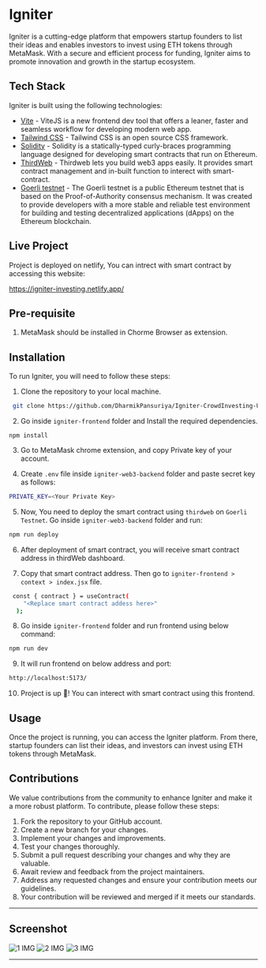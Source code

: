 # Igniter


Igniter is a cutting-edge platform that empowers startup founders to list their ideas and enables investors to invest using ETH tokens through MetaMask. With a secure and efficient process for funding, Igniter aims to promote innovation and growth in the startup ecosystem.

## Tech Stack

Igniter is built using the following technologies:

- [Vite](https://vitejs.dev/) - ViteJS is a new frontend dev tool that offers a leaner, faster and seamless workflow for developing modern web app.
- [Tailwind CSS](https://tailwindcss.com/) - Tailwind CSS is an open source CSS framework. 
- [Solidity](https://soliditylang.org/) - Solidity is a statically-typed curly-braces programming language designed for developing smart contracts that run on Ethereum.
- [ThirdWeb](https://thirdweb.com/) - Thirdweb lets you build web3 apps easily. It provides smart contract management and in-built function to interect with smart-contract.
- [Goerli testnet](https://goerli.net/) - The Goerli testnet is a public Ethereum testnet that is based on the Proof-of-Authority consensus mechanism. It was created to provide developers with a more stable and reliable test environment for building and testing decentralized applications (dApps) on the Ethereum blockchain.

## Live Project

Project is deployed on netlify, You can intrect with smart contract by accessing this website:

https://igniter-investing.netlify.app/

## Pre-requisite

1. MetaMask should be installed in Chorme Browser as extension.

## Installation

To run Igniter, you will need to follow these steps:
1. Clone the repository to your local machine.
```bash
 git clone https://github.com/DharmikPansuriya/Igniter-CrowdInvesting-Using-Blockchain.git
```
2. Go inside `igniter-frontend` folder and Install the required dependencies.
```
npm install
```

3. Go to MetaMask chrome extension, and copy Private key of your account.

4. Create `.env` file inside `igniter-web3-backend` folder and paste secret key as follows:
```bash
PRIVATE_KEY=<Your Private Key>
```

5. Now, You need to deploy the smart contract using `thirdweb` on `Goerli Testnet`. Go inside `igniter-web3-backend` folder and run:
```bash
npm run deploy
```

6. After deployment of smart contract, you will receive smart contract address in thirdWeb dashboard. 

7. Copy that smart contract address. Then go to `igniter-frontend > context > index.jsx` file. 
```bash
 const { contract } = useContract(
    "<Replace smart contract addess here>"
  );
```

8. Go inside `igniter-frontend` folder and run frontend using below command:
```bash
npm run dev
```

9. It will run frontend on below address and port:
```bash
http://localhost:5173/
```

10. Project is up 🚀! You can interect with smart contract using this frontend.

## Usage

Once the project is running, you can access the Igniter platform. From there, startup founders can list their ideas, and investors can invest using ETH tokens through MetaMask.

## Contributions

We value contributions from the community to enhance Igniter and make it a more robust platform. To contribute, please follow these steps:

1. Fork the repository to your GitHub account.
2. Create a new branch for your changes.
3. Implement your changes and improvements.
4. Test your changes thoroughly.
5. Submit a pull request describing your changes and why they are valuable.
6. Await review and feedback from the project maintainers.
7. Address any requested changes and ensure your contribution meets our guidelines.
8. Your contribution will be reviewed and merged if it meets our standards.

---

## Screenshot
![1 IMG](https://github.com/user-attachments/assets/e11a23bb-4b80-463e-b569-403f9c27577d)
![2 IMG](https://github.com/user-attachments/assets/8f95a068-7724-40c0-836f-f121d430f7ef)
![3 IMG](https://github.com/user-attachments/assets/1dd0013a-8ab2-4b65-ae35-89daba7e8d14)

---

